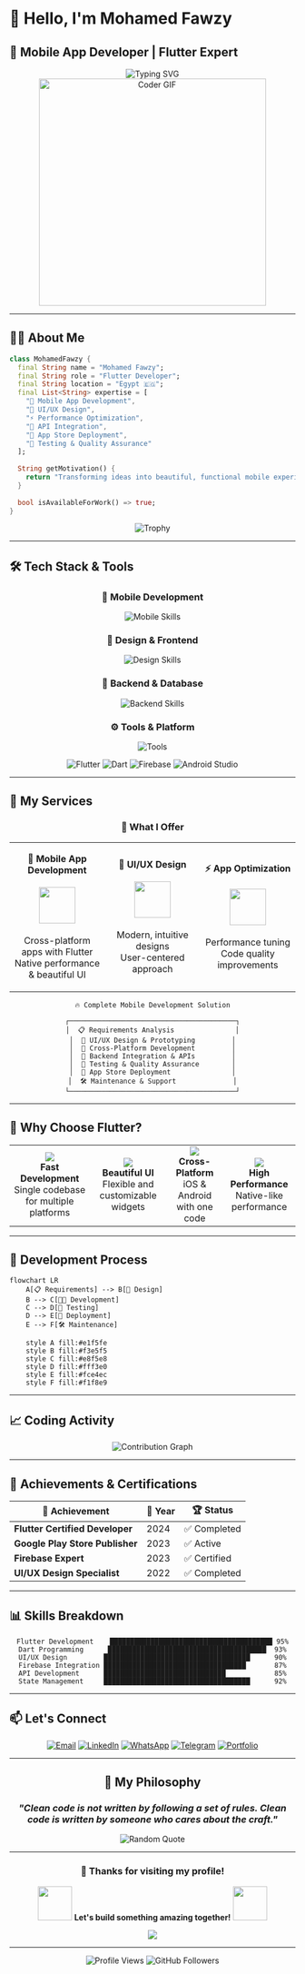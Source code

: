 # 👋 Hello, I'm Mohamed Fawzy
## 🚀 Mobile App Developer | Flutter Expert

<div align="center">
  <img src="https://readme-typing-svg.herokuapp.com?font=Fira+Code&size=22&duration=3000&pause=1000&color=2196F3&center=true&vCenter=true&width=600&lines=📱+Mobile+App+Developer;🎨+UI%2FUX+Designer;💻+Flutter+Expert;⚡+Performance+Optimizer;🚀+Innovation+Driven" alt="Typing SVG" />
</div>

<div align="center">
  <img src="https://media.giphy.com/media/SWoSkN6DxTszqIKEqv/giphy.gif" alt="Coder GIF" width="400">
</div>

---

## 🧑‍💻 About Me

```dart
class MohamedFawzy {
  final String name = "Mohamed Fawzy";
  final String role = "Flutter Developer";
  final String location = "Egypt 🇪🇬";
  final List<String> expertise = [
    "📱 Mobile App Development",
    "🎨 UI/UX Design",
    "⚡ Performance Optimization",
    "🔗 API Integration",
    "🚀 App Store Deployment",
    "🧪 Testing & Quality Assurance"
  ];
  
  String getMotivation() {
    return "Transforming ideas into beautiful, functional mobile experiences 🚀";
  }
  
  bool isAvailableForWork() => true;
}
```

<div align="center">
  <img src="https://github-profile-trophy.vercel.app/?username=YOUR_GITHUB_USERNAME&theme=darkhub&no-frame=true&margin-w=15" alt="Trophy" />
</div>

---

## 🛠️ Tech Stack & Tools

<div align="center">

### 📱 Mobile Development
<img src="https://skillicons.dev/icons?i=flutter,dart,android,kotlin,swift" alt="Mobile Skills" />

### 🎨 Design & Frontend
<img src="https://skillicons.dev/icons?i=figma,xd,css,html" alt="Design Skills" />

### 🔧 Backend & Database
<img src="https://skillicons.dev/icons?i=firebase,sqlite,nodejs,mongodb" alt="Backend Skills" />

### ⚙️ Tools & Platform
<img src="https://skillicons.dev/icons?i=git,github,vscode,androidstudio,postman" alt="Tools" />

</div>

<div align="center">

![Flutter](https://img.shields.io/badge/Flutter-02569B?style=for-the-badge&logo=flutter&logoColor=white)
![Dart](https://img.shields.io/badge/Dart-0175C2?style=for-the-badge&logo=dart&logoColor=white)
![Firebase](https://img.shields.io/badge/Firebase-039BE5?style=for-the-badge&logo=Firebase&logoColor=white)
![Android Studio](https://img.shields.io/badge/Android%20Studio-3DDC84?style=for-the-badge&logo=android-studio&logoColor=white)

</div>

---

## 🎯 My Services

<div align="center">

### 💼 What I Offer

<table>
<tr>
<td align="center" width="33%">

**📱 Mobile App Development**
<br><br>
<img src="https://img.icons8.com/color/96/000000/flutter.png" width="64"/>
<br><br>
Cross-platform apps with Flutter
<br>
Native performance & beautiful UI

</td>
<td align="center" width="33%">

**🎨 UI/UX Design**
<br><br>
<img src="https://img.icons8.com/color/96/000000/figma--v1.png" width="64"/>
<br><br>
Modern, intuitive designs
<br>
User-centered approach

</td>
<td align="center" width="33%">

**⚡ App Optimization**
<br><br>
<img src="https://img.icons8.com/color/96/000000/speed.png" width="64"/>
<br><br>
Performance tuning
<br>
Code quality improvements

</td>
</tr>
</table>

</div>

<div align="center">

```
🔥 Complete Mobile Development Solution

┌─────────────────────────────────────────┐
│  📋 Requirements Analysis               │
│  🎨 UI/UX Design & Prototyping         │
│  📱 Cross-Platform Development         │
│  🔗 Backend Integration & APIs         │
│  🧪 Testing & Quality Assurance        │
│  🚀 App Store Deployment               │
│  🛠️ Maintenance & Support              │
└─────────────────────────────────────────┘
```

</div>

---

## 🌟 Why Choose Flutter?

<div align="center">

<table>
<tr>
<td align="center">
<img src="https://img.icons8.com/color/48/000000/speed.png"/>
<br><strong>Fast Development</strong>
<br>Single codebase for multiple platforms
</td>
<td align="center">
<img src="https://img.icons8.com/color/48/000000/design.png"/>
<br><strong>Beautiful UI</strong>
<br>Flexible and customizable widgets
</td>
<td align="center">
<img src="https://img.icons8.com/color/48/000000/mobile-phone.png"/>
<br><strong>Cross-Platform</strong>
<br>iOS & Android with one code
</td>
<td align="center">
<img src="https://img.icons8.com/color/48/000000/rocket.png"/>
<br><strong>High Performance</strong>
<br>Native-like performance
</td>
</tr>
</table>

</div>

---

## 🚀 Development Process

```mermaid
flowchart LR
    A[📋 Requirements] --> B[🎨 Design]
    B --> C[👨‍💻 Development]
    C --> D[🧪 Testing]
    D --> E[🚀 Deployment]
    E --> F[🛠️ Maintenance]
    
    style A fill:#e1f5fe
    style B fill:#f3e5f5
    style C fill:#e8f5e8
    style D fill:#fff3e0
    style E fill:#fce4ec
    style F fill:#f1f8e9
```

---

## 📈 Coding Activity

<div align="center">
  <img src="https://github-readme-activity-graph.vercel.app/graph?username=YOUR_GITHUB_USERNAME&bg_color=0d1117&color=00d2ff&line=00d2ff&point=ff6b6b&area=true&hide_border=true" alt="Contribution Graph" />
</div>

---

## 🏅 Achievements & Certifications

<div align="center">

| 🎯 Achievement | 📅 Year | 🏆 Status |
|----------------|---------|-----------|
| **Flutter Certified Developer** | 2024 | ✅ Completed |
| **Google Play Store Publisher** | 2023 | ✅ Active |
| **Firebase Expert** | 2023 | ✅ Certified |
| **UI/UX Design Specialist** | 2022 | ✅ Completed |

</div>

---

## 📊 Skills Breakdown

<div align="center">

```
Flutter Development    ████████████████████████████████████████ 95%
Dart Programming      ███████████████████████████████████████  93%
UI/UX Design         ████████████████████████████████████      90%
Firebase Integration ███████████████████████████████████       87%
API Development      ██████████████████████████████            85%
State Management     ████████████████████████████████████      92%
```

</div>

---

## 📫 Let's Connect

<div align="center">

[![Email](https://img.shields.io/badge/Email-D14836?style=for-the-badge&logo=gmail&logoColor=white&color=ea4335)](mailto:your.email@example.com)
[![LinkedIn](https://img.shields.io/badge/LinkedIn-0077B5?style=for-the-badge&logo=linkedin&logoColor=white)](https://linkedin.com/in/yourprofile)
[![WhatsApp](https://img.shields.io/badge/WhatsApp-25D366?style=for-the-badge&logo=whatsapp&logoColor=white)](https://wa.me/yourphonenumber)
[![Telegram](https://img.shields.io/badge/Telegram-2CA5E0?style=for-the-badge&logo=telegram&logoColor=white)](https://t.me/yourusername)
[![Portfolio](https://img.shields.io/badge/Portfolio-FF5722?style=for-the-badge&logo=google-chrome&logoColor=white)](https://yourportfolio.com)

</div>

---

<div align="center">

## 💭 My Philosophy

### *"Clean code is not written by following a set of rules. Clean code is written by someone who cares about the craft."*

<img src="https://quotes-github-readme.vercel.app/api?type=horizontal&theme=dark" alt="Random Quote" />

---

### 🎉 Thanks for visiting my profile!

<img src="https://media.giphy.com/media/LnQjpWaON8nhr21vNW/giphy.gif" width="60"> **Let's build something amazing together!** <img src="https://media.giphy.com/media/LnQjpWaON8nhr21vNW/giphy.gif" width="60">

<div align="center">
  <img src="https://capsule-render.vercel.app/api?type=waving&color=gradient&height=100&section=footer&animation=fadeIn" />
</div>

</div>

---

<div align="center">
  <img src="https://komarev.com/ghpvc/?username=YOUR_GITHUB_USERNAME&label=Profile%20Views&color=0e75b6&style=flat" alt="Profile Views" />
  <img src="https://img.shields.io/github/followers/YOUR_GITHUB_USERNAME?label=Followers&style=social" alt="GitHub Followers" />
</div>
